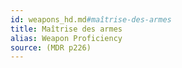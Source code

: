 ```yaml
---
id: weapons_hd.md#maîtrise-des-armes
title: Maîtrise des armes
alias: Weapon Proficiency
source: (MDR p226)
---
```


